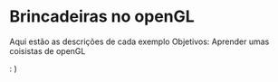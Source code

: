 # Brincadeiras no openGL

Aqui estão as descrições de cada exemplo
Objetivos: Aprender umas coisistas de openGL 

: ) 
